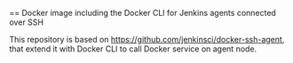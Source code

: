 == Docker image including the Docker CLI for Jenkins agents connected over SSH


This repository is based on https://github.com/jenkinsci/docker-ssh-agent, that extend it with Docker CLI to call Docker service on agent node.
